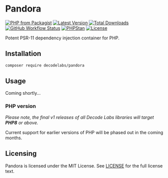 # Pandora

[![PHP from Packagist](https://img.shields.io/packagist/php-v/decodelabs/pandora?style=flat)](https://packagist.org/packages/decodelabs/pandora)
[![Latest Version](https://img.shields.io/packagist/v/decodelabs/pandora.svg?style=flat)](https://packagist.org/packages/decodelabs/pandora)
[![Total Downloads](https://img.shields.io/packagist/dt/decodelabs/pandora.svg?style=flat)](https://packagist.org/packages/decodelabs/pandora)
[![GitHub Workflow Status](https://img.shields.io/github/workflow/status/decodelabs/pandora/PHP%20Composer)](https://github.com/decodelabs/pandora/actions/workflows/php.yml)
[![PHPStan](https://img.shields.io/badge/PHPStan-enabled-44CC11.svg?longCache=true&style=flat)](https://github.com/phpstan/phpstan)
[![License](https://img.shields.io/packagist/l/decodelabs/pandora?style=flat)](https://packagist.org/packages/decodelabs/pandora)

Potent PSR-11 dependency injection container for PHP.


## Installation

```bash
composer require decodelabs/pandora
```

## Usage

Coming shortly...

### PHP version

_Please note, the final v1 releases of all Decode Labs libraries will target **PHP8** or above._

Current support for earlier versions of PHP will be phased out in the coming months.


## Licensing
Pandora is licensed under the MIT License. See [LICENSE](./LICENSE) for the full license text.

